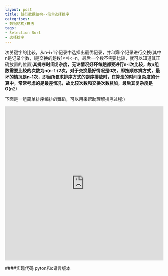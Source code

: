 ```yaml
---
layout: post
title: 践行数据结构--简单选择排序
categrises:
- 数据结构/算法
tags:
- Selection Sort
- 选择排序
---
```

次关键字的比较，从n-i+1个记录中选择出最优记录，并和第i个记录进行交换(其中n是记录个数，i是交换的趟数1<=i<=n，最后一个数不需要比较，就可以知道其正确放置的位置)**其排序时间复杂度，无论情况好坏每趟都要进行n-i次比较，故n组数需要比较的次数为n(n-1)/2次，对于交换最好情况是0次，即按顺序排方式，最坏的情况是n-1次，即当所要求排序方式的逆序排放时，在算法的时间复杂度的计算中，常常考虑的是最差情况，故比较次数和交换次数相加，最后其复杂度是O(n**2)

下面是一组简单排序编排的舞蹈，可以用来帮助理解排序过程:)
<iframe height=498 width=510 src="http://player.youku.com/embed/XMjU4NTY5NTcy" frameborder=0 allowfullscreen></iframe>

####实现代码
pyton和c语言版本
<script src="https://gist.github.com/lazybios/e48ec835ffd852ff9349.js"></script>

